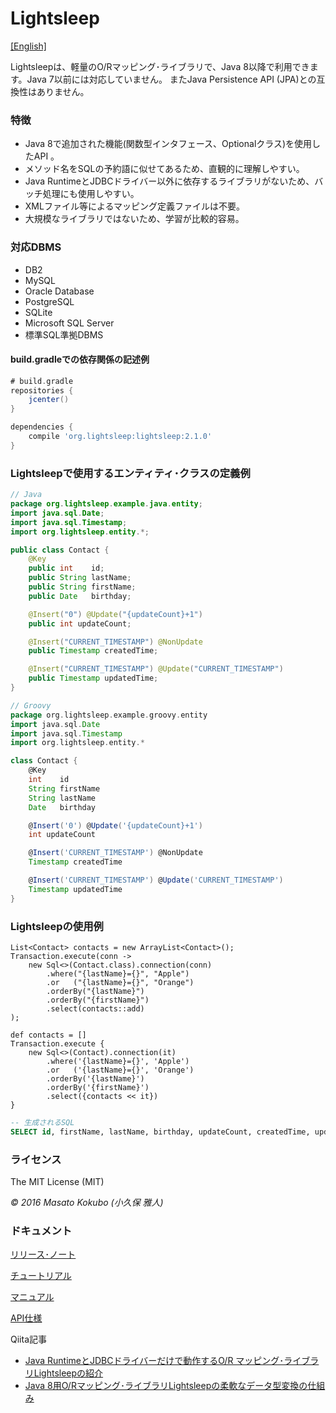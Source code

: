 Lightsleep
===========

[[English]](README.md)

Lightsleepは、軽量のO/Rマッピング･ライブラリで、Java 8以降で利用できます。Java 7以前には対応していません。
またJava Persistence API (JPA)との互換性はありません。

### 特徴

- Java 8で追加された機能(関数型インタフェース、Optionalクラス)を使用したAPI 。
- メソッド名をSQLの予約語に似せてあるため、直観的に理解しやすい。
- Java RuntimeとJDBCドライバー以外に依存するライブラリがないため、バッチ処理にも使用しやすい。
- XMLファイル等によるマッピング定義ファイルは不要。
- 大規模なライブラリではないため、学習が比較的容易。

### 対応DBMS

- DB2
- MySQL
- Oracle Database
- PostgreSQL
- SQLite
- Microsoft SQL Server
- 標準SQL準拠DBMS

#### build.gradleでの依存関係の記述例

```gradle:build.gradle
# build.gradle
repositories {
    jcenter()
}

dependencies {
    compile 'org.lightsleep:lightsleep:2.1.0'
}
```

### Lightsleepで使用するエンティティ･クラスの定義例

```java:Contact.java
// Java
package org.lightsleep.example.java.entity;
import java.sql.Date;
import java.sql.Timestamp;
import org.lightsleep.entity.*;

public class Contact {
	@Key
	public int    id;
	public String lastName;
	public String firstName;
	public Date   birthday;

	@Insert("0") @Update("{updateCount}+1")
	public int updateCount;

	@Insert("CURRENT_TIMESTAMP") @NonUpdate
	public Timestamp createdTime;

	@Insert("CURRENT_TIMESTAMP") @Update("CURRENT_TIMESTAMP")
	public Timestamp updatedTime;
}
```

```groovy:Contact.groovy
// Groovy
package org.lightsleep.example.groovy.entity
import java.sql.Date
import java.sql.Timestamp
import org.lightsleep.entity.*

class Contact {
	@Key
	int    id
	String firstName
	String lastName
	Date   birthday

	@Insert('0') @Update('{updateCount}+1')
	int updateCount

	@Insert('CURRENT_TIMESTAMP') @NonUpdate
	Timestamp createdTime

	@Insert('CURRENT_TIMESTAMP') @Update('CURRENT_TIMESTAMP')
	Timestamp updatedTime
}
```

### Lightsleepの使用例

```java:Java
List<Contact> contacts = new ArrayList<Contact>();
Transaction.execute(conn ->
    new Sql<>(Contact.class).connection(conn)
        .where("{lastName}={}", "Apple")
        .or   ("{lastName}={}", "Orange")
        .orderBy("{lastName}")
        .orderBy("{firstName}")
        .select(contacts::add)
);
```

```groovy:Groovy
def contacts = []
Transaction.execute {
    new Sql<>(Contact).connection(it)
        .where('{lastName}={}', 'Apple')
        .or   ('{lastName}={}', 'Orange')
        .orderBy('{lastName}')
        .orderBy('{firstName}')
        .select({contacts << it})
}
```

```sql
-- 生成されるSQL
SELECT id, firstName, lastName, birthday, updateCount, createdTime, updatedTime FROM Contact WHERE lastName='Apple' OR lastName='Orange' ORDER BY lastName ASC, firstName ASC
```

### ライセンス

The MIT License (MIT)

*&copy; 2016 Masato Kokubo (小久保 雅人)*

### ドキュメント

[リリース･ノート](ReleaseNotes_ja.md)

[チュートリアル](Tutorial_ja.md)

[マニュアル](Manual_ja.md)

[API仕様](http://masatokokubo.github.io/Lightsleep/javadoc_ja/index.html)

Qiita記事
- <a href="http://qiita.com/MasatoKokubo/items/ab46696b203d7f67036c" target="_blank">Java RuntimeとJDBCドライバーだけで動作するO/R マッピング･ライブラリLightsleepの紹介</a>
- <a href="http://qiita.com/MasatoKokubo/items/1080d1277e2b51d88f89" target="_blank">Java 8用O/Rマッピング･ライブラリLightsleepの柔軟なデータ型変換の仕組み</a>
